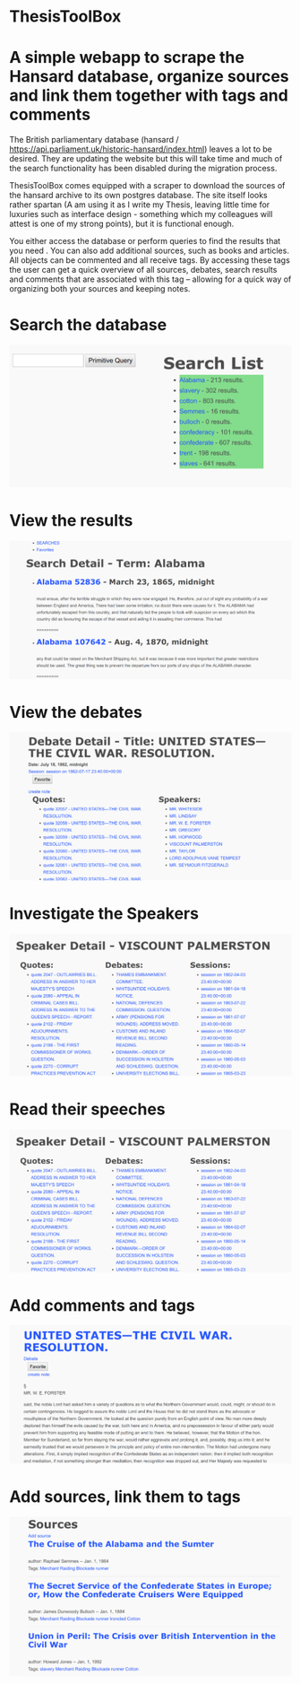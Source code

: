 # ThesisToolBox

# A simple webapp to scrape the Hansard database, organize sources and link them together with tags and comments 

The British parliamentary database (hansard / https://api.parliament.uk/historic-hansard/index.html) leaves a lot to be desired. They are updating the website but this will take time and much of the search functionality has been disabled during the migration process. 

ThesisToolBox comes equipped with a scraper to download the sources of the hansard archive to its own postgres database. 
The site itself looks rather spartan (A am using it as I write my Thesis, leaving little time for luxuries such as interface design - something which my colleagues will attest is one of my strong points), but it is functional enough. 

You either access the database or perform queries to find the results that you need . You can also add additional sources, such as books and articles. All objects can be commented and all receive tags. By accessing these tags the user can get a quick overview of all sources, debates, search results and comments that are associated with this tag – allowing for a quick way of organizing both your sources and keeping notes. 


# Search the database
![Alt text](/images/queries.png?raw=true)

# View the results
![Alt text](/images/abrresults.png?raw=true)

# View the debates
![Alt text](/images/debateoverview.png?raw=true)

# Investigate the Speakers
![Alt text](/images/speaker.png?raw=true)

# Read their speeches
![Alt text](/images/speaker.png?raw=true)

# Add comments and tags
![Alt text](/images/text.png?raw=true)

# Add sources, link them to tags
![Alt text](/images/sources.png?raw=true)



